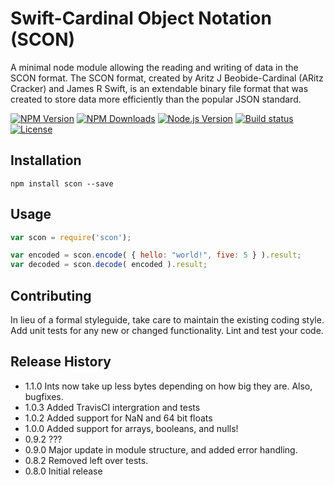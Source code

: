 Swift-Cardinal Object Notation (SCON)
=========

A minimal node module allowing the reading and writing of data in the SCON format.
The SCON format, created by Aritz J Beobide-Cardinal (ARitz Cracker) and James R Swift, is an extendable binary file format that was created to store data more efficiently than the popular JSON standard.

[![NPM Version][npm-image]][npm-url]
[![NPM Downloads][downloads-image]][downloads-url]
[![Node.js Version][node-version-image]][node-version-url]
[![Build status][build-status-image]][build-status-url]
[![License][license-image]][license-url]

## Installation

```shell
npm install scon --save
```

## Usage

```js
var scon = require('scon');

var encoded = scon.encode( { hello: "world!", five: 5 } ).result;
var decoded = scon.decode( encoded ).result;
```

## Contributing

In lieu of a formal styleguide, take care to maintain the existing coding style.
Add unit tests for any new or changed functionality. Lint and test your code.

## Release History

* 1.1.0 Ints now take up less bytes depending on how big they are. Also, bugfixes.
* 1.0.3 Added TravisCI intergration and tests
* 1.0.2 Added support for NaN and 64 bit floats
* 1.0.0 Added support for arrays, booleans, and nulls!
* 0.9.2 ???
* 0.9.0 Major update in module structure, and added error handling.
* 0.8.2 Removed left over tests.
* 0.8.0 Initial release

[npm-image]: https://img.shields.io/npm/v/scon.svg
[npm-url]: https://npmjs.org/package/scon

[downloads-image]: https://img.shields.io/npm/dm/scon.svg
[downloads-url]: https://npmjs.org/package/scon

[node-version-image]: https://img.shields.io/node/v/scon.svg
[node-version-url]: https://nodejs.org/en/download/

[build-status-image]: https://travis-ci.org/JamesxX/scon.svg
[build-status-url]: https://travis-ci.org/JamesxX/scon

[license-image]: https://img.shields.io/npm/l/scon.svg?maxAge=2592000
[license-url]: LICENSE
